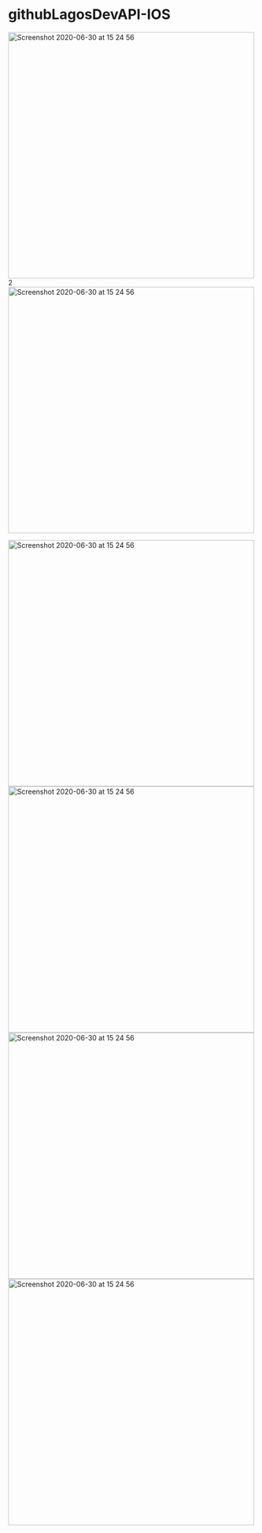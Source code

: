 # githubLagosDevAPI-IOS

<img height="500" alt="Screenshot 2020-06-30 at 15 24 56" src="https://user-images.githubusercontent.com/794430/200301874-6e865781-8b62-4453-9971-7035b82044ae.png">   2   <img height="500" alt="Screenshot 2020-06-30 at 15 24 56" src="https://user-images.githubusercontent.com/794430/200303893-c02b4626-2494-47db-aeec-7f878c807e0b.png">

<img height="500" alt="Screenshot 2020-06-30 at 15 24 56" src="https://user-images.githubusercontent.com/794430/200475674-f1379324-ffda-4be0-88ae-c89c1d7b0cc6.png"> <img height="500" alt="Screenshot 2020-06-30 at 15 24 56" src="https://user-images.githubusercontent.com/794430/200475684-61aaaa5d-d081-4615-bb30-014b3d9a9fed.png">
<img height="500" alt="Screenshot 2020-06-30 at 15 24 56" src="https://user-images.githubusercontent.com/794430/200475696-36d19aff-57bb-4810-8829-7d45bbccff00.png"> <img height="500" alt="Screenshot 2020-06-30 at 15 24 56" src="https://user-images.githubusercontent.com/794430/200475718-6b9bfff1-4984-489e-ab97-a182433c438c.png">
